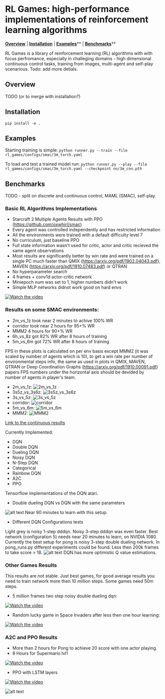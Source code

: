 # RL Games: high-performance implementations of reinforcement learning algorithms

**[Overview](#overview)** |
**[Installation](#installation)** |
**[Examples](#examples)**** |
**[Benchmarks](#benchmarks)****

RL Games is a library of reinforcement learning (RL) algorithms with with focus
perfromance, especially in challeging domains - high dimensional continuous control tasks,
training from images, multi-agent and self-play scenarious. Todo: add more detials.

## Overview
TODO (or to merge with installation?)

## Installation
```pip install -e .```

## Examples

Starting training is simple:
```python runner.py --train --file rl_games/configs/smac/3m_torch.yaml```

To load and test a trained model run:
```python runner.py --play --file rl_games/configs/smac/3m_torch.yaml --checkpoint nn/3m_cnn.pth```

## Benchmarks
TODO - split on discrete and continuous control, MAML (SMAC), self-play.

### Basic RL Algorithms Implementations
* Starcraft 2 Multiple Agents Results with PPO (https://github.com/oxwhirl/smac)
* Every agent was controlled independently and has restricted information
* All the environments were trained with a default difficulty level 7
* No curriculum, just baseline PPO
* Full state information wasn't used for critic, actor and critic recieved the same agent observations
* Most results are significantly better by win rate and were trained on a single PC much faster than QMIX (https://arxiv.org/pdf/1902.04043.pdf), MAVEN (https://arxiv.org/pdf/1910.07483.pdf) or QTRAN
* No hyperparameter search
* 4 frames + conv1d actor-critic network
* Miniepoch num was set to 1, higher numbers didn't work
* Simple MLP networks didnot work good on hard envs

[![Watch the video](https://github.com/Denys88/dqn_atari/blob/master/pictures/smac/mmm2.gif)](https://www.youtube.com/watch?v=F_IfFz-s-iQ)

### Results on some SMAC environments:
* 2m_vs_1z took near 2 minutes to achive 100% WR
* corridor took near 2 hours for 95+% WR
* MMM2 4 hours for 90+% WR
* 6h_vs_8z got 82% WR after 8 hours of training
* 5m_vs_6m got 72% WR after 8 hours of training

FPS in these plots is calculated on per env basis except MMM2 (it was scaled by number of agents which is 10), to get a win rate per number of environmental steps info, the same as used in plots in QMIX, MAVEN, QTRAN or Deep Coordination Graphs (https://arxiv.org/pdf/1910.00091.pdf) papers FPS numbers under the horizontal axis should be devided by number of agents in player's team.

* 2m_vs_1z:
![2m_vs_1z](https://github.com/Denys88/dqn_atari/blob/master/pictures/smac/2m_vs_1z.png)
* 3s5z_vs_3s6z:
![3s5z_vs_3s6z](https://github.com/Denys88/dqn_atari/blob/master/pictures/smac/3s5z_vs_3s6z.png)
* 3s_vs_5z:
![3s_vs_5z](https://github.com/Denys88/dqn_atari/blob/master/pictures/smac/3s_vs_5z.png)
* corridor:
![corridor](https://github.com/Denys88/dqn_atari/blob/master/pictures/smac/corridor.png)
* 5m_vs_6m:
![5m_vs_6m](https://github.com/Denys88/dqn_atari/blob/master/pictures/smac/5m_vs_6m.png)
* MMM2:
![MMM2](https://github.com/Denys88/dqn_atari/blob/master/pictures/smac/MMM2.png)


[Link to the continuous results](https://github.com/Denys88/rl_games/blob/master/CONTINUOUS_RESULTS.md)

Currently Implemented:
* DQN
* Double DQN
* Dueling DQN
* Noisy DQN
* N-Step DQN
* Categorical
* Rainbow DQN
* A2C
* PPO

Tensorflow implementations of the DQN atari.

* Double dueling DQN vs DQN with the same parameters

![alt text](https://github.com/Denys88/dqn_atari/blob/master/pictures/dqn_vs_dddqn.png)
Near 90 minutes to learn with this setup.

* Different DQN Configurations tests

Light grey is noisy 1-step dddqn.
Noisy 3-step dddqn was even faster.
Best network (configuration 5) needs near 20 minutes to learn, on NVIDIA 1080.
Currently the best setup for pong is noisy 3-step double dueling network.
In pong_runs.py different experiments could be found.
Less then 200k frames to take score > 18.
![alt text](https://github.com/Denys88/dqn_atari/blob/master/pictures/pong_dqn.png)
DQN has more optimistic Q value estimations.

### Other Games Results
This results are not stable. Just best games, for good average results you need to train network more then 10 million steps.
Some games need 50m steps.

* 5 million frames two step noisy double dueling dqn:

[![Watch the video](https://j.gifs.com/K1OL6r.gif)](https://youtu.be/Lu9Cm9K_6ms)

* Random lucky game in Space Invaders after less then one hour learning:

[![Watch the video](https://j.gifs.com/D1RQE5.gif)](https://www.youtube.com/watch?v=LO0RL437rh4)

### A2C and PPO Results
* More than 2 hours for Pong to achieve 20 score with one actor playing. 
* 8 Hours for Supermario lvl1

[![Watch the video](https://j.gifs.com/nxOYyp.gif)](https://www.youtube.com/watch?v=T9ujS3HIvMY)

* PPO with LSTM layers

[![Watch the video](https://j.gifs.com/YWV9W0.gif)](https://www.youtube.com/watch?v=fjY4AWbmhHg)

![alt text](https://github.com/Denys88/dqn_atari/blob/master/pictures/mario_random_stages.png)

